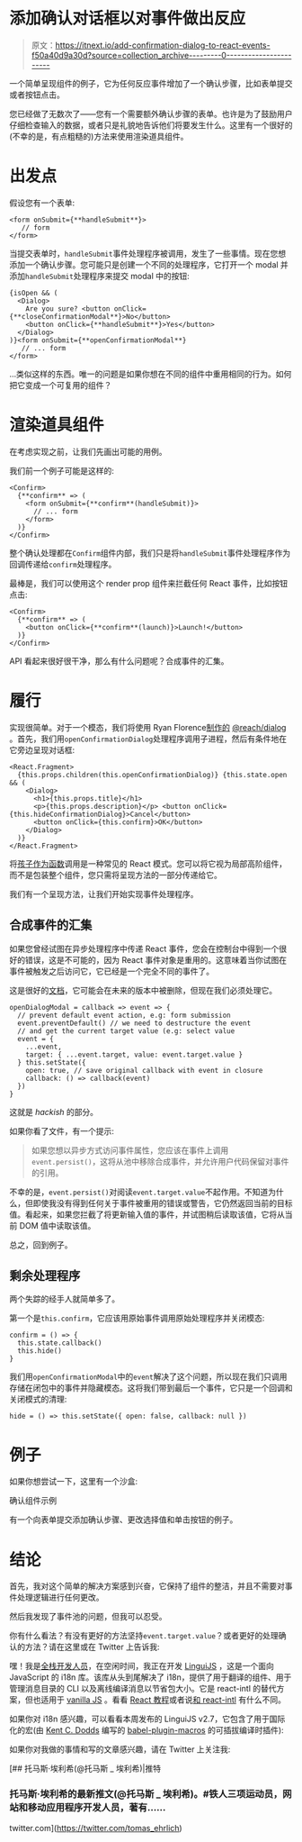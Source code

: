 # 添加确认对话框以对事件做出反应

> 原文：<https://itnext.io/add-confirmation-dialog-to-react-events-f50a40d9a30d?source=collection_archive---------0----------------------->

一个简单呈现组件的例子，它为任何反应事件增加了一个确认步骤，比如表单提交或者按钮点击。

您已经做了无数次了——您有一个需要额外确认步骤的表单。也许是为了鼓励用户仔细检查输入的数据，或者只是礼貌地告诉他们将要发生什么。这里有一个很好的(不幸的是，有点粗糙的)方法来使用渲染道具组件。

# 出发点

假设您有一个表单:

```
<form onSubmit={**handleSubmit**}>
   // form
</form>
```

当提交表单时，`handleSubmit`事件处理程序被调用，发生了一些事情。现在您想添加一个确认步骤。您可能只是创建一个不同的处理程序，它打开一个 modal 并添加`handleSubmit`处理程序来提交 modal 中的按钮:

```
{isOpen && (
  <Dialog>
    Are you sure? <button onClick={**closeConfirmationModal**}>No</button>
    <button onClick={**handleSubmit**}>Yes</button>
  </Dialog>
)}<form onSubmit={**openConfirmationModal**}
   // ... form
</form>
```

…类似这样的东西。唯一的问题是如果你想在不同的组件中重用相同的行为。如何把它变成一个可复用的组件？

# 渲染道具组件

在考虑实现之前，让我们先画出可能的用例。

我们前一个例子可能是这样的:

```
<Confirm>
  {**confirm** => (
    <form onSubmit={**confirm**(handleSubmit)}>
      // ... form
    </form>
  )}
</Confirm>
```

整个确认处理都在`Confirm`组件内部，我们只是将`handleSubmit`事件处理程序作为回调传递给`confirm`处理程序。

最棒是，我们可以使用这个 render prop 组件来拦截任何 React 事件，比如按钮点击:

```
<Confirm>
  {**confirm** => (
    <button onClick={**confirm**(launch)}>Launch!</button>
  )}
</Confirm>
```

API 看起来很好很干净，那么有什么问题呢？合成事件的汇集。

# 履行

实现很简单。对于一个模态，我们将使用 Ryan Florence[制作的](https://medium.com/u/162352c45b6e?source=post_page-----f50a40d9a30d--------------------------------) [@reach/dialog](https://ui.reach.tech/dialog) 。首先，我们用`openConfirmationDialog`处理程序调用子进程，然后有条件地在它旁边呈现对话框:

```
<React.Fragment>
  {this.props.children(this.openConfirmationDialog)} {this.state.open && (
    <Dialog>
      <h1>{this.props.title}</h1>
      <p>{this.props.description}</p> <button onClick={this.hideConfirmationDialog}>Cancel</button>
      <button onClick={this.confirm}>OK</button>
    </Dialog>
  )}
</React.Fragment>
```

将[孩子作为函数](https://reactjs.org/docs/render-props.html)调用是一种常见的 React 模式。您可以将它视为局部高阶组件，而不是包装整个组件，您只需将呈现方法的一部分传递给它。

我们有一个呈现方法，让我们开始实现事件处理程序。

## 合成事件的汇集

如果您曾经试图在异步处理程序中传递 React 事件，您会在控制台中得到一个很好的错误，这是不可能的，因为 React 事件对象是重用的。这意味着当你试图在事件被触发之后访问它，它已经是一个完全不同的事件了。

这是很好的[文档](https://reactjs.org/docs/events.html#event-pooling)，它可能会在未来的版本中被删除，但现在我们必须处理它。

```
openDialogModal = callback => event => {
  // prevent default event action, e.g: form submission
  event.preventDefault() // we need to destructure the event
  // and get the current target value (e.g: select value
  event = {
    ...event,
    target: { ...event.target, value: event.target.value }
  } this.setState({
    open: true, // save original callback with event in closure
    callback: () => callback(event)
  })
}
```

这就是 *hackish* 的部分。

如果你看了文件，有一个提示:

> 如果您想以异步方式访问事件属性，您应该在事件上调用`event.persist()`，这将从池中移除合成事件，并允许用户代码保留对事件的引用。

不幸的是，`event.persist()`对阅读`event.target.value`不起作用。不知道为什么，但即使我没有得到任何关于事件被重用的错误或警告，它仍然返回当前的目标值。看起来，如果您拦截了将更新输入值的事件，并试图稍后读取该值，它将从当前 DOM 值中读取该值。

总之，回到例子。

## 剩余处理程序

两个失踪的经手人就简单多了。

第一个是`this.confirm`，它应该用原始事件调用原始处理程序并关闭模态:

```
confirm = () => {
  this.state.callback()
  this.hide()
}
```

我们用`openConfirmationModal`中的`event`解决了这个问题，所以现在我们只调用存储在闭包中的事件并隐藏模态。这将我们带到最后一个事件，它只是一个回调和关闭模式的清理:

```
hide = () => this.setState({ open: false, callback: null })
```

# 例子

如果你想尝试一下，这里有一个沙盒:

确认组件示例

有一个向表单提交添加确认步骤、更改选择值和单击按钮的例子。

# 结论

首先，我对这个简单的解决方案感到兴奋，它保持了组件的整洁，并且不需要对事件处理逻辑进行任何更改。

然后我发现了事件池的问题，但我可以忍受。

你有什么看法？有没有更好的方法坚持`event.target.value`？或者更好的处理确认的方法？请在这里或在 Twitter 上告诉我:

嘿！我是[全栈开发人员](https://tomasehrlich.cz/)，在空闲时间，我正在开发 [LinguiJS](https://github.com/lingui/js-lingui) ，这是一个面向 JavaScript 的 i18n 库。该库从头到尾解决了 i18n，提供了用于翻译的组件、用于管理消息目录的 CLI 以及离线编译消息以节省包大小。它是 react-intl 的替代方案，但也适用于 [vanilla JS](https://t.co/NigOTsQhaY) 。看看 [React 教程](https://lingui.github.io/js-lingui/tutorials/react.html)或者说[和 react-intl](https://lingui.github.io/js-lingui/misc/react-intl.html) 有什么不同。

如果你对 i18n 感兴趣，可以看看本周发布的 LinguiJS v2.7，它包含了用于国际化的宏(由 [Kent C. Dodds](https://medium.com/u/db72389e89d8?source=post_page-----f50a40d9a30d--------------------------------) 编写的 [babel-plugin-macros](https://github.com/kentcdodds/babel-plugin-macros) 的可插拔编译时插件):

如果你对我做的事情和写的文章感兴趣，请在 Twitter 上关注我:

[](https://twitter.com/tomas_ehrlich) [## 托马斯·埃利希(@托马斯 _ 埃利希)|推特

### 托马斯·埃利希的最新推文(@托马斯 _ 埃利希)。#铁人三项运动员，网站和移动应用程序开发人员，著有……

twitter.com](https://twitter.com/tomas_ehrlich)